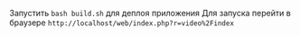 Запустить `bash build.sh` для деплоя приложения
Для запуска перейти в браузере `http://localhost/web/index.php?r=video%2Findex`
